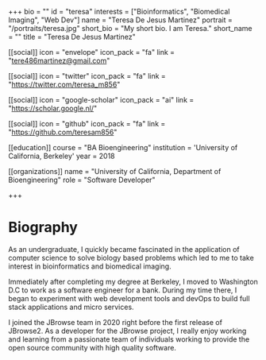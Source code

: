 +++
bio = ""
id = "teresa"
interests = ["Bioinformatics", "Biomedical Imaging", "Web Dev"]
name = "Teresa De Jesus Martinez"
portrait = "/portraits/teresa.jpg"
short_bio = "My short bio. I am Teresa."
short_name = ""
title = "Teresa De Jesus Martinez"

[[social]]
    icon = "envelope"
    icon_pack = "fa"
    link = "tere486martinez@gmail.com"

[[social]]
    icon = "twitter"
    icon_pack = "fa"
    link = "https://twitter.com/teresa_m856"

[[social]]
    icon = "google-scholar"
    icon_pack = "ai"
    link = "https://scholar.google.nl/"

[[social]]
    icon = "github"
    icon_pack = "fa"
    link = "https://github.com/teresam856"

[[education]]
    course = "BA Bioengineering"
    institution = 'University of California, Berkeley'
    year = 2018

[[organizations]]
    name = "University of California, Department of Bioengineering"
    role = "Software Developer"

+++

# Biography
As an undergraduate, I quickly became fascinated in the application of computer science to solve biology based problems which led to me to take interest in bioinformatics and biomedical imaging.

Immediately after completing my degree at Berkeley, I moved to Washington D.C to work as a software engineer for a bank. During my time there, I began to experiment with web development tools and devOps to build full stack applications and micro services.

I joined the JBrowse team in 2020 right before the first release of JBrowse2. As a developer for the JBrowse	project, I really enjoy working and learning from a passionate team of individuals working to provide the open source community with high quality software. 

